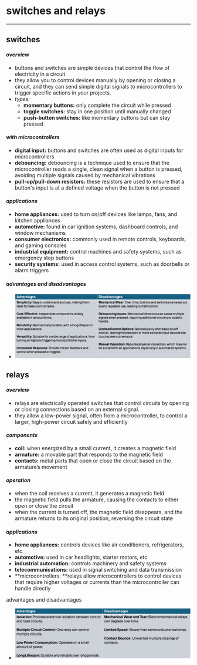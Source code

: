# switches and relays

***

## switches

#### _overview_

- buttons and switches are simple devices that control the flow of electricity in a circuit.
- they allow you to control devices manually by opening or closing a circuit, and they can send simple digital signals to microcontrollers to trigger specific actions in your projects.
- *types:*
  - **momentary buttons:** only complete the circuit while pressed
  - **toggle switches:** stay in one position until manually changed
  - **push-button switches:** like momentary buttons but can stay pressed




#### _with microcontrollers_

- **digital input:** buttons and switches are often used as digital inputs for microcontrollers
- **debouncing:** debouncing is a technique used to ensure that the microcontroller reads a single, clean signal when a button is pressed, avoiding multiple signals caused by mechanical vibrations
- **pull-up/pull-down resistors:** these resistors are used to ensure that a button's input is at a defined voltage when the button is not pressed



#### _applications_

- **home appliances:** used to turn on/off devices like lamps, fans, and kitchen appliances
- **automotive:** found in car ignition systems, dashboard controls, and window mechanisms
- **consumer electronics:** commonly used in remote controls, keyboards, and gaming consoles
- **industrial equipment:** control machines and safety systems, such as emergency stop buttons
- **security systems:** used in access control systems, such as doorbells or alarm triggers



#### _advantages and disadvantages_

- ![](images/image_1.736772bc.png)



## relays

#### _overview_

- relays are electrically operated switches that control circuits by opening or closing connections based on an external signal.
- they allow a low-power signal, often from a microcontroller, to control a larger, high-power circuit safely and efficiently



#### _components_

- **coil:** when energized by a small current, it creates a magnetic field
- **armature:** a movable part that responds to the magnetic field
- **contacts:** metal parts that open or close the circuit based on the armature’s movement



#### _operation_

- when the coil receives a current, it generates a magnetic field
- the magnetic field pulls the armature, causing the contacts to either open or close the circuit
- when the current is turned off, the magnetic field disappears, and the armature returns to its original position, reversing the circuit state



#### _applications_

- **home appliances:** controls devices like air conditioners, refrigerators, etc
- **automotive:** used in car headlights, starter motors, etc
- **industrial automation:** controls machinery and safety systems
- **telecommunications:** used in signal switching and data transmission
- **microcontrollers: **relays allow microcontrollers to control devices that require higher voltages or currents than the microcontroller can handle directly



advantages and disadvantages

- ![](images/image_2.3c9fe358.png)

